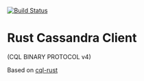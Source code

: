 [![Build Status](https://travis-ci.org/madmaxio/rustcql.svg)](https://travis-ci.org/madmaxio/rustcql)

# Rust Cassandra Client 
(CQL BINARY PROTOCOL v4)

Based on [cql-rust](https://github.com/iterion/cql-rust)


